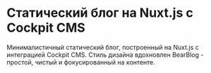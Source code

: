 # Статический блог на Nuxt.js с Cockpit CMS

Минималистичный статический блог, построенный на Nuxt.js с интеграцией Cockpit CMS. Стиль дизайна вдохновлен BearBlog - простой, чистый и фокусированный на контенте.

